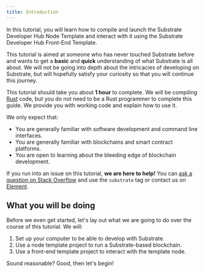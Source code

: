```yaml
---
title: Introduction
---
```


In this tutorial, you will learn how to compile and launch the Substrate Developer Hub Node Template
and interact with it using the Substrate Developer Hub Front-End Template.

This tutorial is aimed at someone who has never touched Substrate before and wants to get a
**basic** and **quick** understanding of what Substrate is all about. We will not be going into
depth about the intricacies of developing on Substrate, but will hopefully satisfy your curiosity so
that you will continue this journey.

This tutorial should take you about **1 hour** to complete. We will be compiling
[Rust](https://www.rust-lang.org/) code, but you do not need to be a Rust programmer to complete
this guide. We provide you with working code and explain how to use it.

We only expect that:

- You are generally familiar with software development and command line interfaces.
- You are generally familiar with blockchains and smart contract platforms.
- You are open to learning about the bleeding edge of blockchain development.

If you run into an issue on this tutorial, **we are here to help!** You can
[ask a question on Stack Overflow](https://stackoverflow.com/questions/tagged/substrate) and use the
`substrate` tag or contact us on
[Element](https://app.element.io/#/room/!HzySYSaIhtyWrwiwEV:matrix.org).

## What you will be doing

Before we even get started, let's lay out what we are going to do over the course of this tutorial.
We will:

1. Set up your computer to be able to develop with Substrate.
2. Use a node template project to run a Substrate-based blockchain.
3. Use a front-end template project to interact with the template node.

Sound reasonable? Good, then let's begin!
